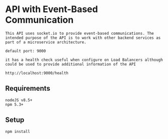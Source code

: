 # API with Event-Based Communication

	This API uses socket.io to provide event-based communications. The intended purpose of the API is to work with other backend services as part of a microservice architecture.

	default port: 9000

	it has a health check useful when configure on Load Balancers although could be used to provide additional information of the API
	
	http://localhost:9000/health

## Requirements

	nodeJS v8.5+
	npm 5.3+

## Setup

	npm install


